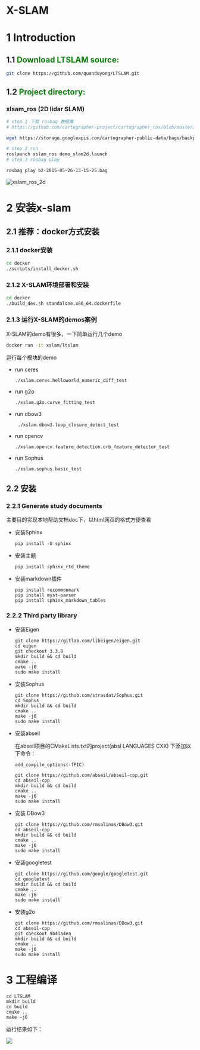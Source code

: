 # X-SLAM



# 1 Introduction




## 1.1 <font color='green'>Download LTSLAM source:</font>

```bash
git clone https://github.com/quanduyong/LTSLAM.git
```

## 1.2 <font color='green'>Project directory:</font>

### xlsam_ros  (2D lidar SLAM)

```bash
# step 1 下载 rosbag 数据集
# https://github.com/cartographer-project/cartographer_ros/blob/master/docs/source/data.rst

wget https://storage.googleapis.com/cartographer-public-data/bags/backpack_2d/b2-2015-05-26-13-15-25.bag

# step 2 run
roslaunch xslam_ros demo_slam2d.launch
# step 3 rosbag play

rosbag play b2-2015-05-26-13-15-25.bag
```

![xslam_ros_2d](./image/xslam_ros_2d.png) 



# 2 安装x-slam

## 2.1 推荐：docker方式安装

### 2.1.1  docker安装

```bash
cd docker
./scripts/install_docker.sh
```

### 2.1.2 X-SLAM环境部署和安装

```bash
cd docker
./build_dev.sh standalone.x86_64.dockerfile
```

### 2.1.3 运行X-SLAM的demos案例

X-SLAM的demo有很多，一下简单运行几个demo

```bash
docker run -it xslam/ltslam
```

运行每个模块的demo

* run ceres 

  ```
  ./xslam.ceres.helloworld_numeric_diff_test
  ```

* run g2o 

  ```bash
  ./xslam.g2o.curve_fitting_test
  ```

* run dbow3 

  ```
   ./xslam.dbow3.loop_closure_detect_test
  ```

* run opencv

  ```
  ./xslam.opencv.feature_detection.orb_feature_detector_test
  ```

* run Sophus

  ```
  ./xslam.sophus.basic_test
  ```

## 2.2 安装

### 2.2.1 Generate study documents
主要目的实现本地帮助文档doc下，以html网页的格式方便查看

* 安装Sphinx

  ```shell
  pip install -U sphinx
  ```

* 安装主题

  ```shell
  pip install sphinx_rtd_theme
  ```

* 安装markdown插件

  ```shell
  pip install recommonmark
  pip install myst-parser
  pip install sphinx_markdown_tables
  ```

### 2.2.2 Third party library




* 安装Eigen

  ```
  git clone https://gitlab.com/libeigen/eigen.git
  cd eigen
  git checkout 3.3.8
  mkdir build && cd build
  cmake ..
  make -j6 
  sudo make install
  ```

* 安装Sophus

  ```shell
  git clone https://github.com/strasdat/Sophus.git
  cd Sophus
  mkdir build && cd build
  cmake ..
  make -j6 
  sudo make install
  ```

* 安装abseil 

  在abseil项目的CMakeLists.txt的project(absl LANGUAGES CXX) 下添加以下命令：

  `add_compile_options(-fPIC)`

  ```shell
  git clone https://github.com/abseil/abseil-cpp.git
  cd abseil-cpp
  mkdir build && cd build
  cmake ..
  make -j6 
  sudo make install
  ```

* 安装 DBow3

  ```
  git clone https://github.com/rmsalinas/DBow3.git
  cd abseil-cpp
  mkdir build && cd build
  cmake ..
  make -j6 
  sudo make install  
  ```

* 安装googletest

  ```
  git clone https://github.com/google/googletest.git
  cd googletest
  mkdir build && cd build
  cmake ..
  make -j6 
  sudo make install  
  ```

* 安装g2o

  ```
  git clone https://github.com/rmsalinas/DBow3.git
  cd abseil-cpp
  git checkout 9b41a4ea
  mkdir build && cd build
  cmake ..
  make -j6 
  sudo make install  
  ```



# 3  工程编译

```shell
cd LTSLAM
mkdir build
cd build 
cmake ..
make -j6
```



运行结果如下：

![](./image/demos_pose.gif)
